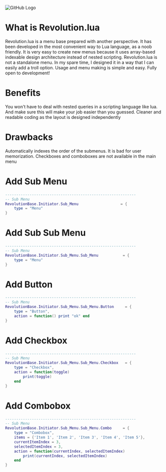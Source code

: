 ![GitHub Logo](https://composer-devil.com/images/revolutionbase.png)

# What is Revolution.lua
Revolution.lua is a menu base prepared with another perspective.
It has been developed in the most convenient way to Lua language, as a noob friendly.
It is very easy to create new menus because it uses array-based indexable design architecture instead of nested scripting.
Revolution.lua is not a standalone menu. In my spare time, I designed it in a way that I can easily add a troll option. Usage and menu making is simple and easy. Fully open to development!


# Benefits
You won't have to deal with nested queries in a scripting language like lua. And make sure this will make your job easier than you guessed.
Cleaner and readable coding as the layout is designed independently

# Drawbacks

Automatically indexes the order of the submenus. It is bad for user memorization.
Checkboxes and comboboxes are not available in the main menu


# Add Sub Menu 
```lua
-----------------------------------------------------------
-- Sub Menu
RevolutionBase.Initiator.Sub_Menu                   = {
	type = "Menu"
}
```
# Add Sub Sub Menu 
```lua
-----------------------------------------------------------
-- Sub Menu
RevolutionBase.Initiator.Sub_Menu.Sub_Menu           = {
	type = "Menu"
}
```
# Add Button
```lua
-----------------------------------------------------------
-- Sub Menu
RevolutionBase.Initiator.Sub_Menu.Sub_Menu.Button     = {
	type = "Button",
	action = function() print "ok" end
}
```
# Add Checkbox
```lua
-----------------------------------------------------------
-- Sub Menu
RevolutionBase.Initiator.Sub_Menu.Sub_Menu.Checkbox   = {
	type = "Checkbox",
	action = function(toggle)
		print(toggle)
	end
}
```
# Add Combobox
```lua
-----------------------------------------------------------
-- Sub Menu
RevolutionBase.Initiator.Sub_Menu.Sub_Menu.Combo     = {
	type = "Combobox",
	items = {'Item 1', 'Item 2', 'Item 3', 'Item 4', 'Item 5'},
	currentItemIndex = 3,
	selectedItemIndex = 3,
	action = function(currentIndex, selectedItemIndex)
		print(currentIndex, selectedItemIndex)
	end
}
```
